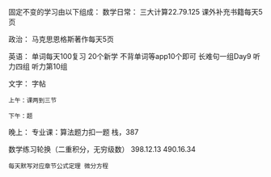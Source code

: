 固定不变的学习由以下组成：
数学日常：
	三大计算22.79.125
	课外补充书籍每天5页


政治：
	马克思恩格斯著作每天5页

英语：
	单词每天100复习
	20个新学
	不背单词等app10个即可
	长难句一组Day9
	听力四组
	听力第10组

文字：
	字帖

	上午：课两到三节

	下午：题

晚上：
	专业课：算法题力扣一题 栈，387

数学练习轮换（二重积分，无穷级数）
	398.12.13
	490.16.34

	每天默写对应章节公式定理 微分方程

